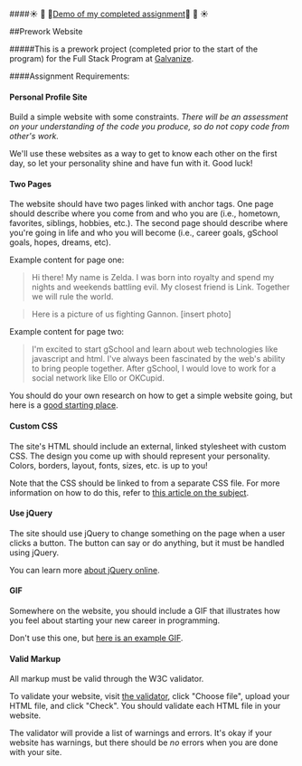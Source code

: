 ####:sunny: :palm_tree: :evergreen_tree:[Demo of my completed assignment](http://lorienmcs.github.io/prework_website/):evergreen_tree: :palm_tree: :sunny:

##Prework Website

#####This is a prework project (completed prior to the start of the program) for the Full Stack Program at [Galvanize](http://www.galvanize.com/courses/full-stack/).

####Assignment Requirements:

#### Personal Profile Site

Build a simple website with some constraints. *There will be an assessment on your understanding of the code you produce, so do not copy code from other's work.*

We'll use these websites as a way to get to know each other on the first day, so let your personality shine and have fun with it. Good luck!

#### Two Pages
The website should have two pages linked with anchor tags. One page should describe where you come from and who you are (i.e., hometown, favorites, siblings, hobbies, etc.). The second page should describe where you're going in life and who you will become (i.e., career goals, gSchool goals, hopes, dreams, etc).

Example content for page one:

> Hi there! My name is Zelda. I was born into royalty and spend my nights and weekends battling evil. My closest friend is Link. Together we will rule the world.

> Here is a picture of us fighting Gannon. [insert photo]

Example content for page two:

> I'm excited to start gSchool and learn about web technologies like javascript and html. I've always been fascinated by the web's ability to bring people together. After gSchool, I would love to work for a social network like Ello or OKCupid.

You should do your own research on how to get a simple website going, but here is a [good starting place](http://learn.shayhowe.com/html-css/building-your-first-web-page/).

#### Custom CSS
The site's HTML should include an external, linked stylesheet with custom CSS. The design you come up with should represent your personality. Colors, borders, layout, fonts, sizes, etc. is up to you!

Note that the CSS should be linked to from a separate CSS file. For more information on how to do this, refer to [this article on the subject](http://matthewjamestaylor.com/blog/adding-css-to-html-with-link-embed-inline-and-import).

#### Use jQuery
The site should use jQuery to change something on the page when a user clicks a button. The button can say or do anything, but it must be handled using jQuery.

You can learn more [about jQuery online](http://try.jquery.com/).

#### GIF
Somewhere on the website, you should include a GIF that illustrates how you feel about starting your new career in programming.

Don't use this one, but [here is an example GIF](http://hellometa.com/slides/refresh/img/eco.gif).

#### Valid Markup
All markup must be valid through the W3C validator.

To validate your website, visit [the validator](http://validator.w3.org/#validate_by_upload), click "Choose file", upload your HTML file, and click "Check". You should validate each HTML file in your website.

The validator will provide a list of warnings and errors. It's okay if your website has warnings, but there should be *no* errors when you are done with your site.




